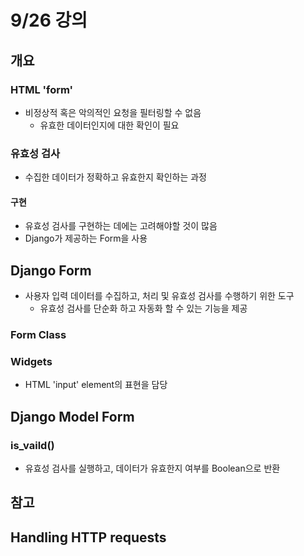 # 9/26 강의
## 개요
### HTML 'form'
- 비정상적 혹은 악의적인 요청을 필터링할 수 없음
    - 유효한 데이터인지에 대한 확인이 필요
### 유효성 검사
- 수집한 데이터가 정확하고 유효한지 확인하는 과정
#### 구현
- 유효성 검사를 구현하는 데에는 고려해야할 것이 많음
- Django가 제공하는 Form을 사용
## Django Form
- 사용자 입력 데이터를 수집하고, 처리 및 유효성 검사를 수행하기 위한 도구
    - 유효성 검사를 단순화 하고 자동화 할 수 있는 기능을 제공
### Form Class
### Widgets
- HTML 'input' element의 표현을 담당
## Django Model Form
### is_vaild()
- 유효성 검사를 실행하고, 데이터가 유효한지 여부를 Boolean으로 반환
## 참고
## Handling HTTP requests
